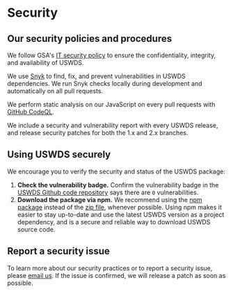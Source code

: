 # Security

## Our security policies and procedures

We follow GSA's [IT security policy](https://www.gsa.gov/directive/gsa-information-technology-%28it%29-security-policy) to ensure the confidentiality, integrity, and availability of USWDS.

We use [Snyk](https://snyk.io) to find, fix, and prevent vulnerabilities in USWDS dependencies. We run Snyk checks locally during development and automatically on all pull requests.

We perform static analysis on our JavaScript on every pull requests with [GitHub CodeQL](https://securitylab.github.com/tools/codeql).

We include a security and vulnerability report with every USWDS release, and release security patches for both the 1.x and 2.x branches.

## Using USWDS securely

We encourage you to verify the security and status of the USWDS package:

1. **Check the vulnerability badge.** Confirm the vulnerability badge in the [USWDS Github code repository](https://github.com/uswds/uswds) says there are `0` vulnerabilities.
1. **Download the package via npm.** We recommend using the [npm package](https://designsystem.digital.gov/documentation/developers/#install-using-npm) instead of the [zip file](https://designsystem.digital.gov/documentation/developers/#download), whenever possible. Using npm makes it easier to stay up-to-date and use the latest USWDS version as a project dependency, and is a secure and reliable way to download USWDS source code.

## Report a security issue

To learn more about our security practices or to report a security issue, please [email us](mailto:uswds@support.digitalgov.gov). If the issue is confirmed, we will release a patch as soon as possible.
